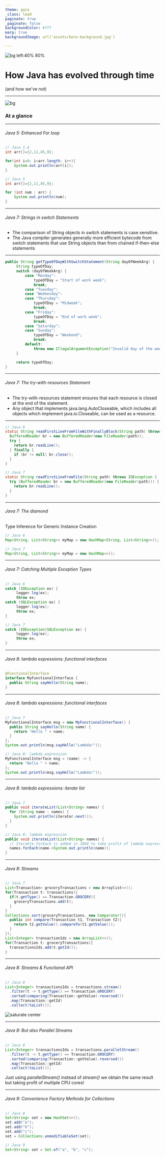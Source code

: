 ```yaml
---
theme: gaia
_class: lead
paginate: true
_paginate: false
backgroundColor: #fff
marp: true
backgroundImage: url('assets/hero-background.jpg')

---
```


![bg left:40% 80%](assets/java.svg)

# **How Java has evolved through time**
 (and how we've not)


[//]: # (What are we going to talk about / Who am I)


---

![bg](assets/historyOfJava.png)

### At a glance
---

###### Java 5: Enhanced For loop
```java
// Java 1.4
int arr[]={2,11,45,9};

for(int i=0; i<arr.length; i++){
    System.out.println(arr[i]);
}
```
```java
// Java 5
int arr[]={2,11,45,9};

for (int num : arr) {
    System.out.println(num);
}
```
---
###### Java 7: Strings in switch Statements

- The comparison of String objects in switch statements is case sensitive. 
- The Java compiler generates generally more efficient bytecode from switch statements that use String objects than from chained if-then-else statements

---
```java
public String getTypeOfDayWithSwitchStatement(String dayOfWeekArg) {
     String typeOfDay;
     switch (dayOfWeekArg) {
         case "Monday":
             typeOfDay = "Start of work week";
             break;
         case "Tuesday":
         case "Wednesday":
         case "Thursday":
             typeOfDay = "Midweek";
             break;
         case "Friday":
             typeOfDay = "End of work week";
             break;
         case "Saturday":
         case "Sunday":
             typeOfDay = "Weekend";
             break;
         default:
             throw new IllegalArgumentException("Invalid day of the week: " + dayOfWeekArg);
     }

     return typeOfDay;
}
```

---
###### Java 7: The try-with-resources Statement
- The try-with-resources statement ensures that each resource is closed at the end of the statement. 
- Any object that implements java.lang.AutoCloseable, which includes all objects which implement java.io.Closeable, can be used as a resource.

---
```java
// Java 6
static String readFirstLineFromFileWithFinallyBlock(String path) throws IOException {
  BufferedReader br = new BufferedReader(new FileReader(path));
  try {
    return br.readLine();
  } finally {
    if (br != null) br.close();
  }
}
```
```java
// Java 7
static String readFirstLineFromFile(String path) throws IOException {
  try (BufferedReader br = new BufferedReader(new FileReader(path))) {
    return br.readLine();
  }
}
```

---
###### Java 7: The diamond 
Type Inference for Generic Instance Creation

```java
// Java 6
Map<String, List<String>> myMap = new HashMap<String, List<String>>();
```
```java
// Java 7
Map<String, List<String>> myMap = new HashMap<>();
```


---

###### Java 7: Catching Multiple Exception Types


```java
// Java 6
catch (IOException ex) {
     logger.log(ex);
     throw ex;
catch (SQLException ex) {
     logger.log(ex);
     throw ex;
}
```
```java
// Java 7
catch (IOException|SQLException ex) {
     logger.log(ex);
     throw ex;
}
```

---

###### Java 8: lambda expressions: functional interfaces
```java
@FunctionalInterface
interface MyFunctionalInterface {
  public String sayHello(String name);
}
```
---
###### Java 8: lambda expressions: functional interfaces
```java 
// Java 7
MyFunctionalInterface msg = new MyFunctionalInterface() {
  public String sayHello(String name) {
    return "Hello " + name;
  }
};
System.out.println(msg.sayHello("Lambda!"));
```

```java 
// Java 8: lambda expression
MyFunctionalInterface msg = (name) -> {
  return "Hello " + name;
};
System.out.println(msg.sayHello("Lambda!"));
```
---
###### Java 8: lambda expressions: iterate list
```java 
// Java 7
public void iterateList(List<String> names) {
  for (String name : names) {
    System.out.println(iterator.next());
  }
}
```

```java 
// Java 8: lambda expression
public void iterateList(List<String> names) {
  // Iterable.forEach is added in JDK8 to take profit of lambda expressions
  names.forEach(name->System.out.println(name));
}
```

---
###### Java 8: Streams
```java 
// Java 7
List<Transaction> groceryTransactions = new Arraylist<>(); 
for(Transaction t: transactions){  
  if(t.getType() == Transaction.GROCERY){   
    groceryTransactions.add(t);  
  } 
} 
Collections.sort(groceryTransactions, new Comparator(){  
  public int compare(Transaction t1, Transaction t2){   
    return t2.getValue().compareTo(t1.getValue());  
  } 
}); 
List<Integer> transactionIds = new ArrayList<>(); 
for(Transaction t: groceryTransactions){  
  transactionsIds.add(t.getId()); 
}
```
---
###### Java 8: Streams & Functional API
```java 
// Java 8
List<Integer> transactionsIds = transactions.stream()   
  .filter(t -> t.getType() == Transaction.GROCERY)   
  .sorted(comparing(Transaction::getValue).reversed())   
  .map(Transaction::getId)   
  .collect(toList());
```
<style>
img[alt~="center"] {
  display: block;
  margin: 0 auto;
}
</style>
![saturate center](assets/streams.png)

---
###### Java 8: But also Parallel Streams
```java 
// Java 8
List<Integer> transactionsIds = transactions.parallelStream()   
  .filter(t -> t.getType() == Transaction.GROCERY)   
  .sorted(comparing(Transaction::getValue).reversed())   
  .map(Transaction::getId)   
  .collect(toList());
```
Just using *parallelStream()*  instead of *stream()*  we obtain the same result but taking profit of multiple CPU cores!

---

###### Java 9: Convenience Factory Methods for Collections
```java 
// Java 8
Set<String> set = new HashSet<>();
set.add("a");
set.add("b");
set.add("c");
set = Collections.unmodifiableSet(set);
```

```java 
// Java 9
Set<String> set = Set.of("a", "b", "c");
```


[//]: # (Java 8 adds functional programming through what are called lambda  xpressions, which is a simple way of describing a function as some operation on an arbitrary set of supplied variables. All of the variables of the expression must be explicitly supplied; you don't access or store data that's not represented as a parameter. This makes lambda expressions more self-documenting, and the code is immune to hidden variables or states called side-effects. You can describe the transformation from input to output in lambda terms, and the details of transformations and recursions are hidden, which reduces complexity and errors. Lambda or functional language expressions can also facilitate parallelism because every variable is always represented as a parameter, so it follows you can run an expression anywhere and it will return the correct result if you give it the correct parameters. You can also split the lambda expression across several platforms and again get the same result. Lambda expressions add functional programming to Java 8, but the traditional imperative model is still available.)



